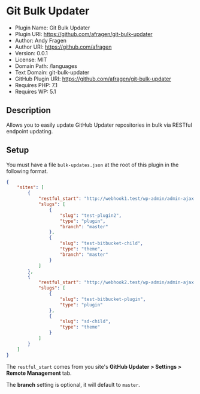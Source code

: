 # Git Bulk Updater

 * Plugin Name:       Git Bulk Updater
 * Plugin URI:        https://github.com/afragen/git-bulk-updater
 * Author:            Andy Fragen
 * Author URI:        https://github.com/afragen
 * Version:           0.0.1
 * License:           MIT
 * Domain Path:       /languages
 * Text Domain:       git-bulk-updater
 * GitHub Plugin URI: https://github.com/afragen/git-bulk-updater
 * Requires PHP:      7.1
 * Requires WP:       5.1

## Description

Allows you to easily update GitHub Updater repositories in bulk via RESTful endpoint updating.

## Setup

You must have a file `bulk-updates.json` at the root of this plugin in the following format.

```json
{
    "sites": [
        {
            "restful_start": "http://webhook1.test/wp-admin/admin-ajax.php?action=github-updater-update&key=99111ee0cc4876e473be9534b9d9d975",
            "slugs": [
                {
                    "slug": "test-plugin2",
                    "type": "plugin",
                    "branch": "master"
                },
                {
                    "slug": "test-bitbucket-child",
                    "type": "theme",
                    "branch": "master"
                }
            ]
        },
        {
            "restful_start": "http://webhook2.test/wp-admin/admin-ajax.php?action=github-updater-update&key=eabd2f85088619eb9f77a6b5b42b428c",
            "slugs": [
                {
                    "slug": "test-bitbucket-plugin",
                    "type": "plugin"
                },
                {
                    "slug": "sd-child",
                    "type": "theme"
                }
            ]
        }
    ]
}
```

The `restful_start` comes from you site's **GitHub Updater > Settings > Remote Management** tab.

The **branch** setting is optional, it will default to `master`.
